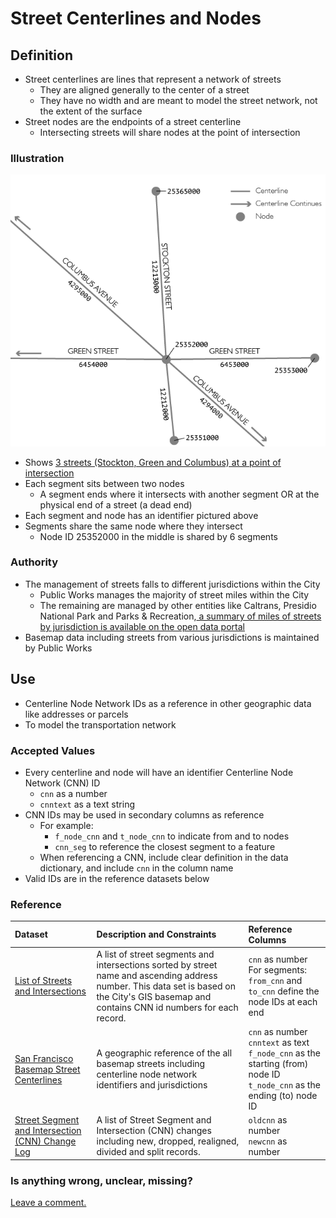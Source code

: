 # Street Centerlines and Nodes

## Definition
* Street centerlines are lines that represent a network of streets
  * They are aligned generally to the center of a street
  * They have no width and are meant to model the street network, not the extent of the surface
* Street nodes are the endpoints of a street centerline
  * Intersecting streets will share nodes at the point of intersection
  
### Illustration

![](/assets/centerlines.png)

* Shows [3 streets (Stockton, Green and Columbus) at a point of intersection](https://www.google.com/maps/place/Columbus+Ave,+San+Francisco,+CA/@37.7994684,-122.4110987,17z/data=!3m1!4b1!4m5!3m4!1s0x808580f1647b2e89:0x86c455ca839e70f5!8m2!3d37.7994642!4d-122.40891)
* Each segment sits between two nodes
  * A segment ends where it intersects with another segment OR at the physical end of a street (a dead end)
* Each segment and node has an identifier pictured above
* Segments share the same node where they intersect
  * Node ID 25352000 in the middle is shared by 6 segments


### Authority

* The management of streets falls to different jurisdictions within the City
  * Public Works manages the majority of street miles within the City 
  * The remaining are managed by other entities like Caltrans, Presidio National Park and Parks & Recreation,[ a summary of miles of streets by jurisdiction is available on the open data portal](https://data.sfgov.org/City-Infrastructure/Miles-Of-Streets/5s76-j52p)
* Basemap data including streets from various jurisdictions is maintained by Public Works

## Use

* Centerline Node Network IDs as a reference in other geographic data like addresses or parcels
* To model the transportation network

### Accepted Values
* Every centerline and node will have an identifier Centerline Node Network (CNN) ID 
  * `cnn` as a number
  * `cnntext` as a text string
* CNN IDs may be used in secondary columns as reference
  * For example:
    * `f_node_cnn` and `t_node_cnn` to indicate from and to nodes
    * `cnn_seg` to reference the closest segment to a feature
  * When referencing a CNN, include clear definition in the data dictionary, and include `cnn` in the column name
* Valid IDs are in the reference datasets below

### Reference
| Dataset | Description and Constraints | Reference Columns |
| :--- | :--- | :--- |
| [List of Streets and Intersections](https://data.sfgov.org/Geographic-Locations-and-Boundaries/List-of-Streets-and-Intersections/pu5n-qu5c) | A list of street segments and intersections sorted by street name and ascending address number. This data set is based on the City's GIS basemap and contains CNN id numbers for each record. | `cnn` as number <br> For segments: `from_cnn` and `to_cnn` define the node IDs at each end |
| [San Francisco Basemap Street Centerlines](hhttps://data.sfgov.org/Geographic-Locations-and-Boundaries/Street-Names/6d9h-4u5v) | A geographic reference of the all basemap streets including centerline node network identifiers and jurisdictions | `cnn` as number <br> `cnntext` as text <br>`f_node_cnn` as the starting (from) node ID <br> `t_node_cnn` as the ending (to) node ID |
| [Street Segment and Intersection (CNN) Change Log](https://data.sfgov.org/Geographic-Locations-and-Boundaries/Street-Segment-and-Intersection-CNN-Change-Log/amiw-iisi) | A list of Street Segment and Intersection (CNN) changes including new, dropped, realigned, divided and split records. | `oldcnn` as number <br> `newcnn` as number|

### Is anything wrong, unclear, missing?

[Leave a comment.](https://github.com/DataSF/draft-publishing-standards/issues/new?title=Comment:Street-Centerlines-and-Nodes&body=Comment:Street-Centerlines-and-Nodes)



